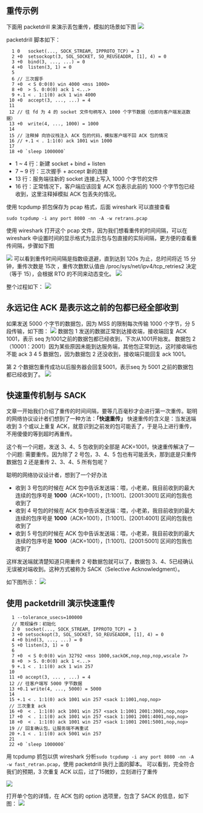 重传示例
----

下面用 packetdrill 来演示丢包重传，模拟的场景如下图 ![](https://p1-jj.byteimg.com/tos-cn-i-t2oaga2asx/gold-user-assets/2019/2/27/1692f8781a5d1b94~tplv-t2oaga2asx-jj-mark:1600:0:0:0:q75.image#?w=958&h=750&s=80393&e=jpg&b=ffffff)

packetdrill 脚本如下：

      1 0   socket(..., SOCK_STREAM, IPPROTO_TCP) = 3
      2 +0  setsockopt(3, SOL_SOCKET, SO_REUSEADDR, [1], 4) = 0
      3 +0  bind(3, ..., ...) = 0
      4 +0  listen(3, 1) = 0
      5
      6 // 三次握手
      7 +0  < S 0:0(0) win 4000 <mss 1000>
      8 +0  > S. 0:0(0) ack 1 <...>
      9 +.1 < . 1:1(0) ack 1 win 4000
     10 +0  accept(3, ..., ...) = 4
     11
     12 // 往 fd 为 4 的 socket 文件句柄写入 1000 个字节数据（也即向客户端发送数据）
     13 +0  write(4, ..., 1000) = 1000
     14
     15 // 注释掉 向协议栈注入 ACK 包的代码，模拟客户端不回 ACK 包的情况
     16 // +.1 < . 1:1(0) ack 1001 win 1000
     17
     18 +0 `sleep 1000000`
    

*   1 ~ 4 行：新建 socket + bind + listen
*   7 ~ 9 行：三次握手 + accept 新的连接
*   13 行：服务端往新的 socket 连接上写入 1000 个字节的文件
*   16 行：正常情况下，客户端应该回复 ACK 包表示此前的 1000 个字节包已经收到，这里注释掉模拟 ACK 包丢失的情况。

使用 tcpdump 抓包保存为 pcap 格式，后面 wireshark 可以直接查看

    sudo tcpdump -i any port 8080 -nn -A -w retrans.pcap
    

使用 wireshark 打开这个 pcap 文件，因为我们想看重传的时间间隔，可以在 wireshark 中设置时间的显示格式为显示包与包直接的实际间隔，更方便的查看重传间隔，步骤如下图

![](https://p1-jj.byteimg.com/tos-cn-i-t2oaga2asx/gold-user-assets/2019/2/27/1692f878200ad2d8~tplv-t2oaga2asx-jj-mark:1600:0:0:0:q75.image#?w=1934&h=1278&s=765496&e=jpg&b=dfd9d5) 可以看到重传时间间隔是指数级退避，直到达到 120s 为止，总时间将近 15 分钟，重传次数是 15次 ，重传次数默认值由 /proc/sys/net/ipv4/tcp\_retries2 决定（等于 15），会根据 RTO 的不同来动态变化。 ![](https://p1-jj.byteimg.com/tos-cn-i-t2oaga2asx/gold-user-assets/2019/2/27/1692f8781c8bd6d8~tplv-t2oaga2asx-jj-mark:1600:0:0:0:q75.image#?w=2306&h=822&s=707036&e=jpg&b=13272e)

整个过程如下： ![](https://p1-jj.byteimg.com/tos-cn-i-t2oaga2asx/gold-user-assets/2019/2/27/1692f8781adaf048~tplv-t2oaga2asx-jj-mark:1600:0:0:0:q75.image#?w=1656&h=1096&s=230267&e=jpg&b=ffffff)

永远记住 ACK 是表示这之前的包都已经全部收到
------------------------

如果发送 5000 个字节的数据包，因为 MSS 的限制每次传输 1000 个字节，分 5 段传输，如下图： ![](https://p1-jj.byteimg.com/tos-cn-i-t2oaga2asx/gold-user-assets/2019/2/27/1692f8781978ccc9~tplv-t2oaga2asx-jj-mark:1600:0:0:0:q75.image#?w=557&h=90&s=14401&e=jpg&b=ffffff) 数据包 1 发送的数据正常到达接收端，接收端回复 ACK 1001，表示 seq 为1001之前的数据包都已经收到，下次从1001开始发。 数据包 2（10001：2001）因为某些原因未能到达服务端，其他包正常到达，这时接收端也不能 ack 3 4 5 数据包，因为数据包 2 还没收到，接收端只能回复 ack 1001。

第 2 个数据包重传成功以后服务器会回复5001，表示seq 为 5001 之前的数据包都已经收到了。 ![](https://p1-jj.byteimg.com/tos-cn-i-t2oaga2asx/gold-user-assets/2019/2/27/1692f8782193ca90~tplv-t2oaga2asx-jj-mark:1600:0:0:0:q75.image#?w=532&h=843&s=73549&e=jpg&b=ffffff)

快速重传机制与 SACK
------------

文章一开始我们介绍了重传的时间间隔，要等几百毫秒才会进行第一次重传。聪明的网络协议设计者们想到了一种方法：**「快速重传」** 快速重传的含义是：当发送端收到 3 个或以上重复 ACK，就意识到之前发的包可能丢了，于是马上进行重传，不用傻傻的等到超时再重传。

这个有一个问题，发送 3、4、5 包收到的全部是 ACK=1001，快速重传解决了一个问题: 需要重传。因为除了 2 号包，3、4、5 包也有可能丢失，那到底是只重传数据包 2 还是重传 2、3、4、5 所有包呢？

聪明的网络协议设计者，想到了一个好办法

*   收到 3 号包的时候在 ACK 包中告诉发送端：喂，小老弟，我目前收到的最大连续的包序号是 **1000**（ACK=1001），\[1:1001\]、\[2001:3001\] 区间的包我也收到了
*   收到 4 号包的时候在 ACK 包中告诉发送端：喂，小老弟，我目前收到的最大连续的包序号是 **1000**（ACK=1001），\[1:1001\]、\[2001:4001\] 区间的包我也收到了
*   收到 5 号包的时候在 ACK 包中告诉发送端：喂，小老弟，我目前收到的最大连续的包序号是 **1000**（ACK=1001），\[1:1001\]、\[2001:5001\] 区间的包我也收到了

这样发送端就清楚知道只用重传 2 号数据包就可以了，数据包 3、4、5已经确认无误被对端收到。这种方式被称为 SACK（Selective Acknowledgment）。

如下图所示： ![](https://p1-jj.byteimg.com/tos-cn-i-t2oaga2asx/gold-user-assets/2019/2/27/1692f8785971515d~tplv-t2oaga2asx-jj-mark:1600:0:0:0:q75.image#?w=1428&h=1272&s=228215&e=jpg&b=ffffff)

使用 packetdrill 演示快速重传
---------------------

      1 --tolerance_usecs=100000
      // 常规操作：初始化
      2 0  socket(..., SOCK_STREAM, IPPROTO_TCP) = 3
      3 +0 setsockopt(3, SOL_SOCKET, SO_REUSEADDR, [1], 4) = 0
      4 +0 bind(3, ..., ...) = 0
      5 +0 listen(3, 1) = 0
      6
      7 +0  < S 0:0(0) win 32792 <mss 1000,sackOK,nop,nop,nop,wscale 7>
      8 +0  > S. 0:0(0) ack 1 <...>
      9 +.1 < . 1:1(0) ack 1 win 257
     10
     11 +0 accept(3, ... , ...) = 4
     12 // 往客户端写 5000 字节数据
     13 +0.1 write(4, ..., 5000) = 5000
     14
     15 +.1 < . 1:1(0) ack 1001 win 257 <sack 1:1001,nop,nop>
     // 三次重复 ack
     16 +0  < . 1:1(0) ack 1001 win 257 <sack 1:1001 2001:3001,nop,nop>
     17 +0  < . 1:1(0) ack 1001 win 257 <sack 1:1001 2001:4001,nop,nop>
     18 +0  < . 1:1(0) ack 1001 win 257 <sack 1:1001 2001:5001,nop,nop>
     19 // 回复确认包，让服务端不再重试
     20 +.1 < . 1:1(0) ack 5001 win 257
     21
     22 +0 `sleep 1000000`
    

用 tcpdump 抓包以供 wireshark 分析`sudo tcpdump -i any port 8080 -nn -A -w fast_retran.pcap`，使用 packetdrill 执行上面的脚本。 可以看到，完全符合我们的预期，3 次重复 ACK 以后，过了15微妙，立刻进行了重传

![](https://p1-jj.byteimg.com/tos-cn-i-t2oaga2asx/gold-user-assets/2019/2/27/1692f878595513f8~tplv-t2oaga2asx-jj-mark:1600:0:0:0:q75.image#?w=2184&h=630&s=556134&e=jpg&b=e6e3fc)

打开单个包的详情，在 ACK 包的 option 选项里，包含了 SACK 的信息，如下图： ![](https://p1-jj.byteimg.com/tos-cn-i-t2oaga2asx/gold-user-assets/2019/2/27/1692f878596b44a2~tplv-t2oaga2asx-jj-mark:1600:0:0:0:q75.image#?w=1412&h=958&s=347072&e=jpg&b=fefefe)